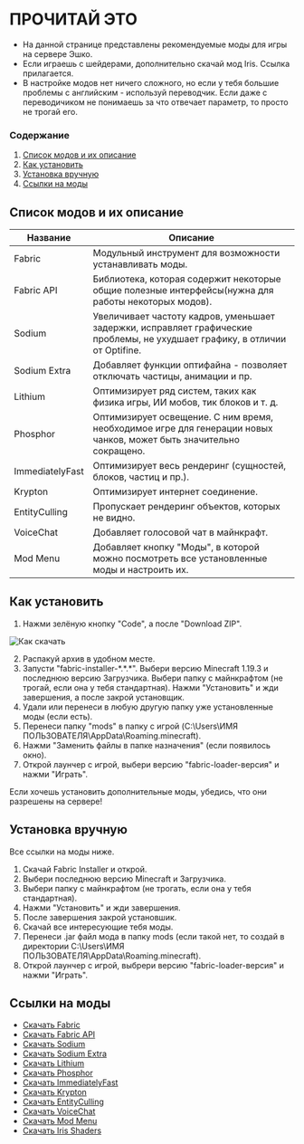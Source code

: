 # ПРОЧИТАЙ ЭТО

* На данной странице представлены рекомендуемые моды для игры на сервере Эшко.
* Если играешь с шейдерами, дополнительно скачай мод Iris. Ссылка прилагается.
* В настройке модов нет ничего сложного, но если у тебя большие проблемы с английским - используй переводчик. Если даже с переводичиком не понимаешь за что отвечает параметр, то просто не трогай его.

### Содержание
1. [Список модов и их описание](#список_модов)
2. [Как установить](#установка)
3. [Установка вручную](#ручная_установка)
4. [Ссылки на моды](#ссылки)




## Список модов и их описание <a name="список_модов"></a>

Название  | Описание
----------------|----------------------
Fabric       | Модульный инструмент для возможности устанавливать моды.
Fabric API       | Библиотека, которая содержит некоторые общие полезные интерфейсы(нужна для работы некоторых модов).
Sodium       | Увеличивает частоту кадров, уменьшает задержки, исправляет графические проблемы, не ухудшает графику, в отличии от Optifine.
Sodium Extra       | Добавляет функции оптифайна - позволяет отключать частицы, анимации и пр.
Lithium   | Оптимизирует ряд систем, таких как физика игры, ИИ мобов, тик блоков и т. д.
Phosphor       | Оптимизирует освещение. С ним время, необходимое игре для генерации новых чанков, может быть значительно сокращено.
ImmediatelyFast       | Оптимизирует весь рендеринг (сущностей, блоков, частиц и пр.).
Krypton       | Оптимизирует интернет соединение.
EntityCulling       | Пропускает рендеринг объектов, которых не видно.
VoiceChat       | Добавляет голосовой чат в майнкрафт.
Mod Menu       | Добавляет кнопку "Моды", в которой можно посмотреть все установленные моды и настроить их.


## Как установить <a name="установка"></a>
1. Нажми зелёную кнопку "Code", а после "Download ZIP".

![Как скачать](https://i.postimg.cc/h47mBjhL/10-04-23-16-32-13.png "Скачать")

2. Распакуй архив в удобном месте.
3. Запусти "fabric-installer-\*.\*.\*". Выбери версию Minecraft 1.19.3 и последнюю версию Загрузчика. Выбери папку с майнкрафтом (не трогай, если она у тебя стандартная). Нажми "Установить" и жди завершения, а после закрой установщик.
4. Удали или перенеси в любую другую папку уже установленные моды (если есть).
5. Перенеси папку "mods" в папку с игрой (C:\Users\ИМЯ ПОЛЬЗОВАТЕЛЯ\AppData\Roaming\.minecraft).
6. Нажми "Заменить файлы в папке назначения" (если появилось окно).
7. Открой лаунчер с игрой, выбери версию "fabric-loader-версия" и нажми "Играть".

Если хочешь установить дополнительные моды, убедись, что они разрешены на сервере!

## Установка вручную <a name="ручная_установка"></a>
Все ссылки на моды ниже.

1. Скачай Fabric Installer и открой.
2. Выбери последнюю версию Minecraft и Загрузчика.
3. Выбери папку с майнкрафтом (не трогать, если она у тебя стандартная).
4. Нажми "Установить" и жди завершения.
5. После завершения закрой установшик.
6. Скачай все интересующие тебя моды.
7. Перенеси .jar файл мода в папку mods (если такой нет, то создай в директории C:\Users\ИМЯ ПОЛЬЗОВАТЕЛЯ\AppData\Roaming\.minecraft).
8. Открой лаунчер с игрой, выбрери версию "fabric-loader-версия" и нажми "Играть".


## Ссылки на моды <a name="ссылки"></a>
* [Скачать Fabric](https://fabricmc.net/use/installer)
* [Скачать Fabric API](https://www.curseforge.com/minecraft/mc-mods/fabric-api/files)
* [Скачать Sodium](https://modrinth.com/mod/sodium)
* [Скачать Sodium Extra](https://www.curseforge.com/minecraft/mc-mods/sodium-extra/files)
* [Скачать Lithium](https://www.curseforge.com/minecraft/mc-mods/lithium/files)
* [Скачать Phosphor](https://www.curseforge.com/minecraft/mc-mods/phosphor/files)
* [Скачать ImmediatelyFast](https://www.curseforge.com/minecraft/mc-mods/immediatelyfast/files)
* [Скачать Krypton](https://www.curseforge.com/minecraft/mc-mods/krypton/files)
* [Скачать EntityCulling](https://www.curseforge.com/minecraft/mc-mods/entityculling/files)
* [Скачать VoiceChat](https://www.curseforge.com/minecraft/mc-mods/simple-voice-chat/files/all?filter-status=1&filter-game-version=2020709689:7499)
* [Скачать Mod Menu](https://modrinth.com/mod/modmenu?fromcf)
* [Скачать Iris Shaders](https://www.curseforge.com/minecraft/mc-mods/irisshaders/files)
